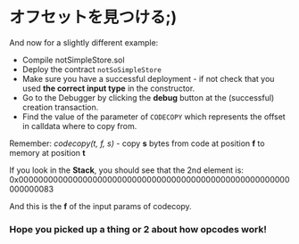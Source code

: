 # オフセットを見つける;)

And now for a slightly different example:

- Compile notSimpleStore.sol
- Deploy the contract `notSoSimpleStore`
- Make sure you have a successful deployment - if not check that you used **the correct input type** in the constructor.
- Go to the Debugger by clicking the **debug** button at the (successful) creation transaction.
- Find the value of the parameter of `CODECOPY` which represents the offset in calldata where to copy from.

Remember: _codecopy(t, f, s)_ - copy **s** bytes from code at position **f** to memory at position **t**

If you look in the **Stack**, you should see that the 2nd element is:
0x0000000000000000000000000000000000000000000000000000000000000083

And this is the **f** of the input params of codecopy.

### Hope you picked up a thing or 2 about how opcodes work!